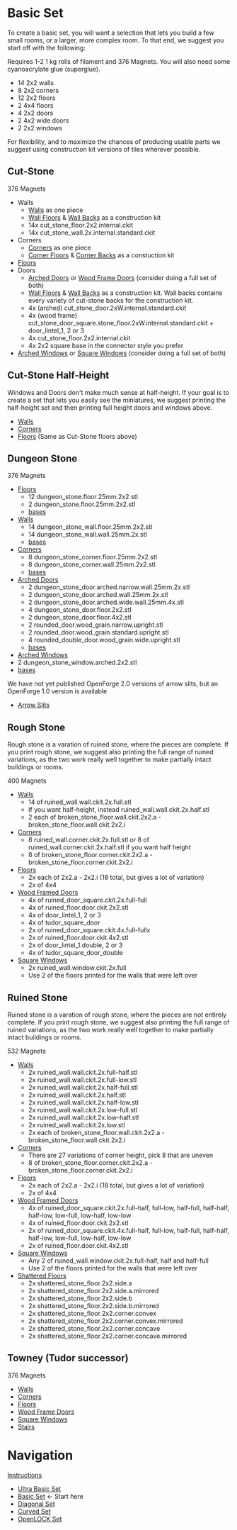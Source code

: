 # Basic Set

To create a basic set, you will want a selection that lets you build a few small rooms, or a larger, more complex room. To that end, we suggest you start off with the following:

Requires 1-2 1 kg rolls of filament and 376 Magnets.  You will also need some cyanoacrylate glue (superglue).

* 14 2x2 walls
* 8 2x2 corners
* 12 2x2 floors
* 2 4x4 floors
* 4 2x2 doors
* 2 4x2 wide doors
* 2 2x2 windows

For flexibility, and to maximize the chances of producing usable parts we suggest using construction kit versions of tiles wherever possible.

## Cut-Stone

376 Magnets

* Walls
  * [Walls](https://www.thingiverse.com/thing:1419276) as one piece
  * [Wall Floors](https://www.thingiverse.com/thing:1640988) & [Wall Backs](https://www.thingiverse.com/thing:1641002) as a construction kit
  * 14x cut_stone_floor.2x2.internal.ckit
  * 14x cut_stone_wall.2x.internal.standard.ckit
* Corners
  * [Corners](https://www.thingiverse.com/thing:1434550) as one piece
  * [Corner Floors](https://www.thingiverse.com/thing:1727359) & [Corner Backs](https://www.thingiverse.com/thing:1727402) as a constuction kit
* [Floors](https://www.thingiverse.com/thing:1422779)
* Doors
  * [Arched Doors](https://www.thingiverse.com/thing:1440089) or [Wood Frame Doors](https://www.thingiverse.com/thing:1722459) (consider doing a full set of both)
  * [Wall Floors](https://www.thingiverse.com/thing:1640988) & [Wall Backs](https://www.thingiverse.com/thing:1641002) as a construction kit.  Wall backs contains every variety of cut-stone backs for the construction kit.
  * 4x (arched) cut_stone_door.2xW.internal.standard.ckit
  * 4x (wood frame) cut_stone_door_square.stone_floor.2xW.internal.standard.ckit + door_lintel_1, 2 or 3
  * 4x cut_stone_floor.2x2.internal.ckit
  * 4x 2x2 square base in the connector style you prefer
* [Arched Windows](https://www.thingiverse.com/thing:1541301) or [Square Windows](https://www.thingiverse.com/thing:1674376) (consider doing a full set of both)

## Cut-Stone Half-Height

Windows and Doors don't make much sense at half-height.  If your goal is to create a set that lets you easily see the miniatures, we suggest printing the half-height set and then printing full height doors and windows above.

* [Walls](https://www.thingiverse.com/thing:1591395)
* [Corners](https://www.thingiverse.com/thing:1598304)
* [Floors](https://www.thingiverse.com/thing:1422779) (Same as Cut-Stone floors above)

## Dungeon Stone

376 Magnets

* [Floors](https://www.thingiverse.com/thing:2740273)
  * 12 dungeon_stone.floor.25mm.2x2.stl
  * 2 dungeon_stone.floor.25mm.2x2.stl
  * [bases](https://www.thingiverse.com/thing:2740279)
* [Walls](https://www.thingiverse.com/thing:2740274)
  * 14 dungeon_stone_wall.floor.25mm.2x2.stl
  * 14 dungeon_stone_wall.wall.25mm.2x.stl
  * [bases](https://www.thingiverse.com/thing:2740279)
* [Corners](https://www.thingiverse.com/thing:2740275)
  * 8 dungeon_stone_corner.floor.25mm.2x2.stl
  * 8 dungeon_stone_corner.wall.25mm.2x2.stl
  * [bases](https://www.thingiverse.com/thing:2740279)
* [Arched Doors](https://www.thingiverse.com/thing:2823497)
  * 2 dungeon_stone_door.arched.narrow.wall.25mm.2x.stl
  * 2 dungeon_stone_door.arched.wall.25mm.2x.stl
  * 2 dungeon_stone_door.arched.wide.wall.25mm.4x.stl
  * 4 dungeon_stone_door.floor.2x2.stl
  * 2 dungeon_stone_door.floor.4x2.stl
  * 2 rounded_door.wood_grain.narrow.upright.stl
  * 2 rounded_door.wood_grain.standard.upright.stl
  * 4 rounded_double_door.wood_grain.wide.upright.stl
  * [bases](https://www.thingiverse.com/thing:2740279)
 * [Arched Windows](https://www.thingiverse.com/thing:2869742)
  * 2 dungeon_stone_window.arched.2x2.stl
  * [bases](https://www.thingiverse.com/thing:2740279)
  
We have not yet published OpenForge 2.0 versions of arrow slits, but an OpenForge 1.0 version is available

* [Arrow Slits](https://www.thingiverse.com/thing:563090)

## Rough Stone
Rough stone is a varation of ruined stone, where the pieces are complete.  If you print rough stone, we suggest also printing the full range of ruined variations, as the two work really well together to make partially intact buildings or rooms.

400 Magnets

* [Walls](https://www.thingiverse.com/thing:2275577)
  * 14 of ruined_wall.wall.ckit.2x.full.stl
  * If you want half-height, instead ruined_wall.wall.ckit.2x.half.stl
  * 2 each of broken_stone_floor.wall.ckit.2x2.a - broken_stone_floor.wall.ckit.2x2.i
* [Corners](https://www.thingiverse.com/thing:2328221)
  * 8	ruined_wall.corner.ckit.2x.full.stl or 8 of ruined_wall.corner.ckit.2x.half.stl if you want half height
  * 8 of broken_stone_floor.corner.ckit.2x2.a - broken_stone_floor.corner.ckit.2x2.i
* [Floors](https://www.thingiverse.com/thing:2244962)
  * 2x each of 2x2.a - 2x2.i (18 total, but gives a lot of variation)
  * 2x of 4x4
* [Wood Framed Doors](https://www.thingiverse.com/thing:2423018)
  * 4x of ruined_door_square.ckit.2x.full-full
  * 4x of ruined_floor.door.ckit.2x2.stl
  * 4x of door_lintel_1, 2 or 3
  * 4x of tudor_square_door
  * 2x of ruined_door_square.ckit.4x.full-fullx
  * 2x of ruined_floor.door.ckit.4x2.stl
  * 2x of door_lintel_1.double, 2 or 3
  * 4x of tudor_square_door_double
* [Square Windows](https://www.thingiverse.com/thing:2503963)
  * 2x ruined_wall.window.ckit.2x.full
  * Use 2 of the floors printed for the walls that were left over

## Ruined Stone
Ruined stone is a varation of rough stone, where the pieces are not entirely complete.  If you print rough stone, we suggest also printing the full range of ruined variations, as the two work really well together to make partially intact buildings or rooms.

532 Magnets

* [Walls](https://www.thingiverse.com/thing:2275577)
  * 2x ruined_wall.wall.ckit.2x.full-half.stl
  * 2x ruined_wall.wall.ckit.2x.full-low.stl
  * 2x ruined_wall.wall.ckit.2x.half-full.stl
  * 2x ruined_wall.wall.ckit.2x.half.stl
  * 2x ruined_wall.wall.ckit.2x.half-low.stl
  * 2x ruined_wall.wall.ckit.2x.low-full.stl
  * 2x ruined_wall.wall.ckit.2x.low-half.stl
  * 2x ruined_wall.wall.ckit.2x.low.stl
  * 2x each of broken_stone_floor.wall.ckit.2x2.a - broken_stone_floor.wall.ckit.2x2.i
* [Corners](https://www.thingiverse.com/thing:2328221)
  * There are 27 variations of corner height, pick 8 that are uneven
  * 8 of broken_stone_floor.corner.ckit.2x2.a - broken_stone_floor.corner.ckit.2x2.i
* [Floors](https://www.thingiverse.com/thing:2244962)
  * 2x each of 2x2.a - 2x2.i (18 total, but gives a lot of variation)
  * 2x of 4x4
* [Wood Framed Doors](https://www.thingiverse.com/thing:2423018)
  * 4x of ruined_door_square.ckit.2x.full-half, full-low, half-full, half-half, half-low, low-full, low-half, low-low
  * 4x of ruined_floor.door.ckit.2x2.stl
  * 2x of ruined_door_square.ckit.4x.full-half, full-low, half-full, half-half, half-low, low-full, low-half, low-low
  * 2x of ruined_floor.door.ckit.4x2.stl
* [Square Windows](https://www.thingiverse.com/thing:2503963)
  * Any 2 of ruined_wall.window.ckit.2x.full-half, half and half-full
  * Use 2 of the floors printed for the walls that were left over
* [Shattered Floors](https://www.thingiverse.com/thing:2374136)
  * 2x shattered_stone_floor.2x2.side.a 
  * 2x shattered_stone_floor.2x2.side.a.mirrored
  * 2x shattered_stone_floor.2x2.side.b
  * 2x shattered_stone_floor.2x2.side.b.mirrored
  * 2x shattered_stone_floor.2x2.corner.convex
  * 2x shattered_stone_floor.2x2.corner.convex.mirrored
  * 2x shattered_stone_floor.2x2.corner.concave
  * 2x shattered_stone_floor.2x2.corner.concave.mirrored

## Towney (Tudor successor)

376 Magnets

* [Walls](https://www.thingiverse.com/thing:3457042)
* [Corners](https://www.thingiverse.com/thing:3477975)
* [Floors](https://www.thingiverse.com/thing:3452583)
* [Wood Frame Doors](https://www.thingiverse.com/thing:3526688)
* [Square Windows](https://www.thingiverse.com/thing:4497733)
* [Stairs](https://www.thingiverse.com/thing:3597920)


# Navigation

[Instructions](README.md)

* [Ultra Basic Set](ultra_basic.md)
* [Basic Set](basic.md) <- Start here
* [Diagonal Set](diagonal.md)
* [Curved Set](curved.md)
* [OpenLOCK Set](openlock.md)
<!--
* [Hallway Set](hallway.md)
* [Options](options.md)
-->
